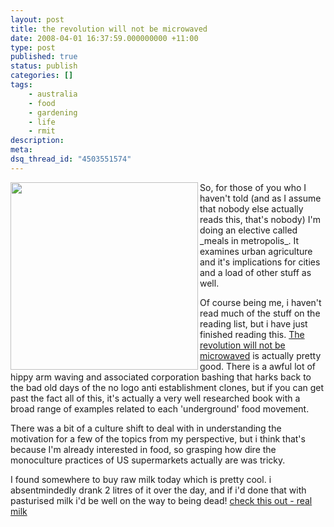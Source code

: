 ```yaml
---
layout: post
title: the revolution will not be microwaved
date: 2008-04-01 16:37:59.000000000 +11:00
type: post
published: true
status: publish
categories: []
tags:
    - australia
    - food
    - gardening
    - life
    - rmit
description:
meta:
dsq_thread_id: "4503551574"
---
```


<p><img src="{{ site.baseurl }}/assets/51E%2Bl%2B%2BmwJL._SS500_.jpg" align="left" width="300" /></p>
<p>So, for those of you who I haven't told (and as I assume that nobody else actually reads this, that's nobody) I'm doing an elective called _meals in metropolis_. It examines urban agriculture and it's implications for cities and a load of other stuff as well.</p>
<p>Of course being me, i haven't read much of the stuff on the reading list, but i have just finished reading this. <a href="http://www.amazon.co.uk/Revolution-Will-Not-Be-Microwaved/dp/1933392118/ref=sr_1_1?ie=UTF8&amp;s=books&amp;qid=1206658199&amp;sr=8-1" target="_blank">The revolution will not be microwaved</a> is actually pretty good. There is a awful lot of hippy arm waving and associated corporation bashing that harks back to the bad old days of the no logo anti establishment clones, but if you can get past the fact all of this, it's actually a very well researched book with a broad range of examples related to each 'underground' food movement.</p>
<p>There was a bit of a culture shift to deal with in understanding the motivation for a few of the topics from my perspective, but i think that's because I'm already interested in food, so grasping how dire the monoculture practices of US supermarkets actually are was tricky.</p>
<p>I found somewhere to buy raw milk today which is pretty cool. i absentmindedly drank 2 litres of it over the day, and if i'd done that with pasturised milk i'd be well on the way to being dead! <a href="http://www.realmilkaustralia.com./index.php?page_id=9">check this out - real milk</a></p>
